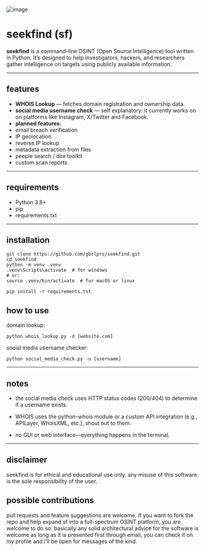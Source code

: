 ![image](https://github.com/user-attachments/assets/3bc2e421-7c0e-4347-97c0-0c7aa164e15f)

# seekfind (sf) 

**seekfind** is a command-line OSINT (Open Source Intelligence) tool written in Python. It’s designed to help investigators, hackers, and researchers gather intelligence on targets using publicly available information.

---

## features

-  **WHOIS Lookup** — fetches domain registration and ownership data.
-  **social media username check** — self explanatory. it currently works on on platforms like Instagram, X/Twitter and Facebook.
-  **planned features**:
  - email breach verification
  - IP geolocation
  - reverse IP lookup
  - metadata extraction from files
  - people search / dox toolkit
  - custom scan reports

---

## requirements

- Python 3.8+
- pip
- requirements.txt

---

## installation

```
git clone https://github.com/gbrlprs/seekfind.git
cd seekfind
python -m venv .venv
.venv\Scripts\activate  # for windows
# or:
source .venv/bin/activate  # for macOS or linux

pip install -r requirements.txt
````

## how to use

domain lookup: 
````
python whois_lookup.py -d [website.com]
````
social media username checker: 
````
python social_media_check.py -u [username]
````

---

## notes
- the social media check uses HTTP status codes (200/404) to determine if a username exists.

- WHOIS uses the python-whois module or a custom API integration (e.g., APILayer, WhoisXML, etc.), shout out to them.

- no GUI or web interface—everything happens in the terminal.

---

##  disclaimer
seekfind is for ethical and educational use only. any misuse of this software is the sole responsibility of the user.


## possible contributions
pull requests and feature suggestions are welcome. if you want to fork the repo and help expand sf into a full-spectrum OSINT platform, you are welcome to do so. basically any solid architectural advice for the software is welcome as long as it is presented first through email, you can check it on my profile and i'll be open for messages of the kind.



